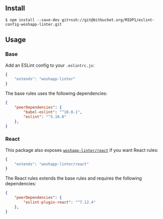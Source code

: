 ## Install

```
$ npm install --save-dev git+ssh://git@bitbucket.org/MIDP1/eslint-config-woshapp-linter.git
```


## Usage

### Base
Add an ESLint config to your `.eslintrc.js`:

```javascript
{
    "extends": "woshapp-linter"
}
```

The base rules uses the following dependencies:
```json
{
    "peerDependencies": {
        "babel-eslint": "^10.0.1",
        "eslint": "^5.16.0"
    },
}
```

### React
This package also exposes [`woshapp-linter/react`](react.js) if you want React rules:

```javascript
{
    "extends": "woshapp-linter/react"
}
```

The React rules extends the base rules and requires the following dependencies:

```json
{
    "peerDependencies": {
        "eslint-plugin-react": "^7.12.4"
    },
}
```
